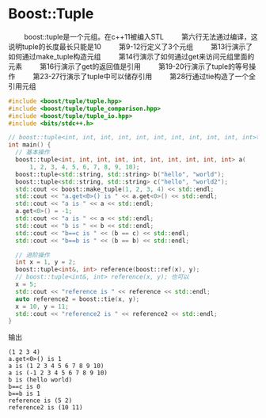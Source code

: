 
# Boost::Tuple
&emsp;&emsp; boost::tuple是一个元组。在c++11被编入STL
&emsp;&emsp; 第六行无法通过编译，这说明tuple的长度最长只能是10
&emsp;&emsp; 第9-12行定义了3个元组
&emsp;&emsp; 第13行演示了如何通过make_tuple构造元组
&emsp;&emsp; 第14行演示了如何通过get来访问元组里面的元素
&emsp;&emsp; 第16行演示了get的返回值是引用
&emsp;&emsp; 第19-20行演示了tuple的等号操作
&emsp;&emsp; 第23-27行演示了tuple中可以储存引用
&emsp;&emsp; 第28行通过tie构造了一个全引用元组
```cpp
#include <boost/tuple/tuple.hpp>
#include <boost/tuple/tuple_comparison.hpp>
#include <boost/tuple/tuple_io.hpp>
#include <bits/stdc++.h>

// boost::tuple<int, int, int, int, int, int, int, int, int, int, int>too_long;
int main() {
  // 基本操作
  boost::tuple<int, int, int, int, int, int, int, int, int, int> a(
      1, 2, 3, 4, 5, 6, 7, 8, 9, 10);
  boost::tuple<std::string, std::string> b("hello", "world");
  boost::tuple<std::string, std::string> c("hello", "world2");
  std::cout << boost::make_tuple(1, 2, 3, 4) << std::endl;
  std::cout << "a.get<0>() is " << a.get<0>() << std::endl;
  std::cout << "a is " << a << std::endl;
  a.get<0>() = -1;
  std::cout << "a is " << a << std::endl;
  std::cout << "b is " << b << std::endl;
  std::cout << "b==c is " << (b == c) << std::endl;
  std::cout << "b==b is " << (b == b) << std::endl;

  // 进阶操作
  int x = 1, y = 2;
  boost::tuple<int&, int> reference(boost::ref(x), y);
  // boost::tuple<int&, int> reference(x, y); 也可以
  x = 5;
  std::cout << "reference is " << reference << std::endl;
  auto reference2 = boost::tie(x, y);
  x = 10, y = 11;
  std::cout << "reference2 is " << reference2 << std::endl;
}
```
输出
```
(1 2 3 4)
a.get<0>() is 1
a is (1 2 3 4 5 6 7 8 9 10)
a is (-1 2 3 4 5 6 7 8 9 10)
b is (hello world)
b==c is 0
b==b is 1
reference is (5 2)
reference2 is (10 11)
```

